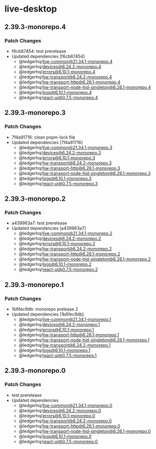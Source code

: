 # live-desktop

## 2.39.3-monorepo.4

### Patch Changes

- f6cb87454: test prerelease
- Updated dependencies [f6cb87454]
  - @ledgerhq/live-common@21.34.1-monorepo.4
  - @ledgerhq/devices@6.24.2-monorepo.4
  - @ledgerhq/errors@6.10.1-monorepo.4
  - @ledgerhq/hw-transport@6.24.2-monorepo.4
  - @ledgerhq/hw-transport-http@6.26.1-monorepo.4
  - @ledgerhq/hw-transport-node-hid-singleton@6.26.1-monorepo.4
  - @ledgerhq/logs@6.10.1-monorepo.4
  - @ledgerhq/react-ui@0.7.5-monorepo.4

## 2.39.3-monorepo.3

### Patch Changes

- 7f4a91716: clean pnpm-lock file
- Updated dependencies [7f4a91716]
  - @ledgerhq/live-common@21.34.1-monorepo.3
  - @ledgerhq/devices@6.24.2-monorepo.3
  - @ledgerhq/errors@6.10.1-monorepo.3
  - @ledgerhq/hw-transport@6.24.2-monorepo.3
  - @ledgerhq/hw-transport-http@6.26.1-monorepo.3
  - @ledgerhq/hw-transport-node-hid-singleton@6.26.1-monorepo.3
  - @ledgerhq/logs@6.10.1-monorepo.3
  - @ledgerhq/react-ui@0.7.5-monorepo.3

## 2.39.3-monorepo.2

### Patch Changes

- a439963a7: test prerelease
- Updated dependencies [a439963a7]
  - @ledgerhq/live-common@21.34.1-monorepo.2
  - @ledgerhq/devices@6.24.2-monorepo.2
  - @ledgerhq/errors@6.10.1-monorepo.2
  - @ledgerhq/hw-transport@6.24.2-monorepo.2
  - @ledgerhq/hw-transport-http@6.26.1-monorepo.2
  - @ledgerhq/hw-transport-node-hid-singleton@6.26.1-monorepo.2
  - @ledgerhq/logs@6.10.1-monorepo.2
  - @ledgerhq/react-ui@0.7.5-monorepo.2

## 2.39.3-monorepo.1

### Patch Changes

- 1b6fec9db: monorepo prelease 2
- Updated dependencies [1b6fec9db]
  - @ledgerhq/live-common@21.34.1-monorepo.1
  - @ledgerhq/devices@6.24.2-monorepo.1
  - @ledgerhq/errors@6.10.1-monorepo.1
  - @ledgerhq/hw-transport-http@6.26.1-monorepo.1
  - @ledgerhq/hw-transport-node-hid-singleton@6.26.1-monorepo.1
  - @ledgerhq/hw-transport@6.24.2-monorepo.1
  - @ledgerhq/logs@6.10.1-monorepo.1
  - @ledgerhq/react-ui@0.7.5-monorepo.1

## 2.39.3-monorepo.0

### Patch Changes

- test prerelease
- Updated dependencies
  - @ledgerhq/live-common@21.34.1-monorepo.0
  - @ledgerhq/devices@6.24.2-monorepo.0
  - @ledgerhq/errors@6.10.1-monorepo.0
  - @ledgerhq/hw-transport@6.24.2-monorepo.0
  - @ledgerhq/hw-transport-http@6.26.1-monorepo.0
  - @ledgerhq/hw-transport-node-hid-singleton@6.26.1-monorepo.0
  - @ledgerhq/logs@6.10.1-monorepo.0
  - @ledgerhq/react-ui@0.7.5-monorepo.0
